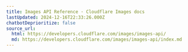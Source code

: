 ```yaml
---
title: Images API Reference · Cloudflare Images docs
lastUpdated: 2024-12-16T22:33:26.000Z
chatbotDeprioritize: false
source_url:
  html: https://developers.cloudflare.com/images/images-api/
  md: https://developers.cloudflare.com/images/images-api/index.md
---
```


